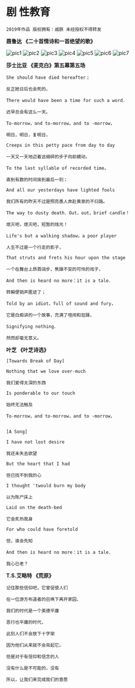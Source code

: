 # 剧 性教育

    2019年作品 版权拥有：戚朕 未经授权不得转发

**聂鲁达 《二十首情诗和一首绝望的歌》**

![pic1](聂鲁达1.png)
![pic2](聂鲁达2.png)
![pic3](聂鲁达3.png)
![pic4](聂鲁达4.png)
![pic5](聂鲁达5.png)
![pic6](聂鲁达6.png)
![pic7](聂鲁达7.png)

**莎士比亚 《麦克白》第五幕第五场**

    She should have died hereafter；
    
    反正她日后也会死的，
    
    There would have been a time for such a word．
    
    迟早总会有这么一天。
    
    To-morrow，and to-morrow，and to -morrow，
    
    明日，明日，复明日，
    
    Creeps in this petty pace from day to day
    
    一天又一天地迈着这细碎的步子向前蠕动，
    
    To the last syllable of recorded time，
    
    直到有数的时间挨到最后一刻；
    
    And all our yesterdays have lighted fools
    
    我们所有的昨天不过是照亮愚人奔赴黄泉的不归路。
    
    The way to dusty death．Out，out，brief candle！
    
    熄灭吧，熄灭吧，短暂的烛光！
    
    Life's but a walking shadow，a poor player
    
    人生不过是一个行走的影子，
    
    That struts and frets his hour upon the stage
    
    一个在舞台上昂首阔步、焦躁不安的可怜的戏子，
    
    And then is heard no more：it is a tale．
    
    转瞬便销声匿迹了；
    
    Told by an idiot，full of sound and fury，
    
    它是白痴讲的一个故事，充满了喧闹和狂躁，
    
    Signifying nothing．
    
    然而却毫无意义。

**叶芝 《叶芝诗选》**


    [Towards Break of Day]
    
    Nothing that we love over-much
    
    我们爱得太深的东西
    
    Is ponderable to our touch
    
    始终无法触及
    
    To-morrow，and to-morrow，and to -morrow，


    [A Song]

    I have not lost desire
    
    我还未失去欲望
    
    But the heart that I had
    
    但已找不到我的心
    
    I thought 'twould burn my body
    
    以为陈尸床上
    
    Laid on the death-bed
    
    它会炙热我身
    
    For who could have foretold
    
    但，谁会先知
    
    And then is heard no more：it is a tale．
    
    我心已老？

**T.S.艾略特 《荒原》**

    记住那些信仰吧，它曾促使人们
    
    在一位游方布道者的召唤下离开家园，
    
    我们的时代是一个美德平庸
    
    恶行也平庸的时代，
    
    此刻人们不会放下十字架
    
    因为他们从来就不会背起它。
    
    但是对于有信仰和信念的人
    
    没有什么是不可能的，没有
    
    所以，让我们来完成我们的意愿

